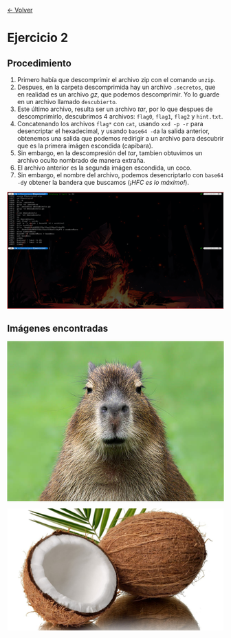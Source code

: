 [<- Volver](../../SistemasUNIX.md)
# Ejercicio 2

## Procedimiento

1. Primero había que descomprimir el archivo zip con el comando `unzip`.
2. Despues, en la carpeta descomprimida hay un archivo `.secretos`, que en realidad es un archivo *gz*, que podemos descomprimir. Yo lo guarde en un archivo llamado `descubierto`.
3. Este último archivo, resulta ser un archivo *tar*, por lo que despues de descomprimirlo, descubrimos 4 archivos: `flag0`, `flag1`, `flag2` y `hint.txt`.
4. Concatenando los archivos `flag*` con `cat`, usando `xxd -p -r` para desencriptar el hexadecimal, y usando `base64 -d`a la salida anterior, obtenemos una salida que podemos redirigir a un archivo para descubrir que es la primera imágen escondida (capibara).
5. Sin embargo, en la descompresión del *tar*, tambien obtuvimos un archivo oculto nombrado de manera extraña.
6. El archivo anterior es la segunda imágen escondida, un coco.
7. Sin embargo, el nombre del archivo, podemos desencriptarlo con `base64 -d`y obtener la bandera que buscamos (*¡HFC es lo máximo!*).


![Ejercicio2.png](imagenes/Ejercicio2.png)

## Imágenes encontradas

![capibara.jpg](imagenes/capibara.jpg)

![coco.jpg](imagenes/coco.jpg)